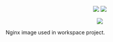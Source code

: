 <p align="center">
  <img src="https://img.shields.io/github/license/mashape/apistatus.svg?longCache=true&style=flat" />
  <img src="https://img.shields.io/docker/automated/jrottenberg/ffmpeg.svg?longCache=true&style=flat" />
  
</p>
<p align="center">
  <img src="https://storage.googleapis.com/cyberfountain/workspace-logo-nginx.png" />
</p>

Nginx image used in workspace project.
